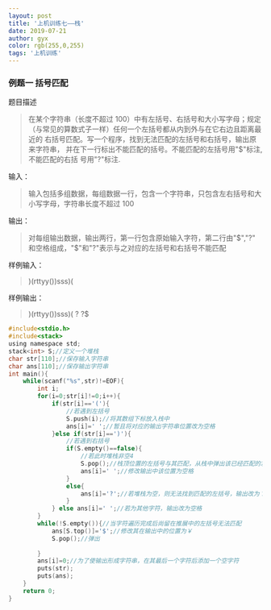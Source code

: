```yaml
---
layout: post
title: '上机训练七——栈'
date: 2019-07-21
author: gyx
color: rgb(255,0,255)
tags: '上机训练'
---
```


### 例题一 括号匹配

题目描述
>在某个字符串（长度不超过 100）中有左括号、右括号和大小写字母；规定 （与常见的算数式子一样）任何一个左括号都从内到外与在它右边且距离最近的 右括号匹配。写一个程序，找到无法匹配的左括号和右括号，输出原来字符串， 并在下一行标出不能匹配的括号。不能匹配的左括号用"$"标注,不能匹配的右括 号用"?"标注. 

输入：
>输入包括多组数据，每组数据一行，包含一个字符串，只包含左右括号和大 小写字母，字符串长度不超过 100

输出：
>对每组输出数据，输出两行，第一行包含原始输入字符，第二行由"$","?" 和空格组成，"$"和"?"表示与之对应的左括号和右括号不能匹配

样例输入：
>)(rttyy())sss)( 

样例输出：
>)(rttyy())sss)( 
>?         ?$

```c
#include<stdio.h>
#include<stack>
using namespace std;
stack<int> S;//定义一个堆栈
char str[110];//保存输入字符串
char ans[110];//保存输出字符串
int main(){
	while(scanf("%s",str)!=EOF){
		int i;
		for(i=0;str[i]!=0;i++){
			if(str[i]=='('){
				//若遇到左括号
				S.push(i);//将其数组下标放入栈中
				ans[i]=' ';//暂且将对应的输出字符串位置改为空格 
			}else if(str[i]==')'){
				//若遇到右括号
				if(S.empty()==false){
					//若此时堆栈非空4
					S.pop();//栈顶位置的左括号与其匹配，从栈中弹出该已经匹配的左括号
					ans[i]=' ';//修改输出中该位置为空格 
				} 
				else{
					ans[i]='?';//若堆栈为空，则无法找到匹配的左括号，输出改为？ 
				} 
			} else ans[i]=' ';//若为其他字符，输出改为空格 
		}
		while(!S.empty()){//当字符遍历完成后尚留在推展中的左括号无法匹配
			ans[S.top()]='$';//修改其在输出中的位置为￥ 
			S.pop();//弹出 
			
		} 
		ans[i]=0;//为了使输出形成字符串，在其最后一个字符后添加一个空字符
		puts(str);
		puts(ans); 
	}
	return 0;
} 
```



